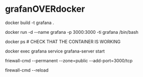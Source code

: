 # grafanOVERdocker

docker build -t grafana .

docker run -d --name grafana -p 3000:3000 -ti grafana /bin/bash

docker ps # CHECK THAT THE CONTAINER IS WORKING

docker exec grafana service grafana-server start

friewall-cmd --permanent --zone=public --add-port=3000/tcp

firewall-cmd --reload
